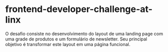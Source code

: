 # frontend-developer-challenge-at-linx
O desafio consiste no desenvolvimento do layout de uma landing page com uma grade de produtos e um formulário de newsletter. Seu principal objetivo é transformar este layout em uma página funcional.
